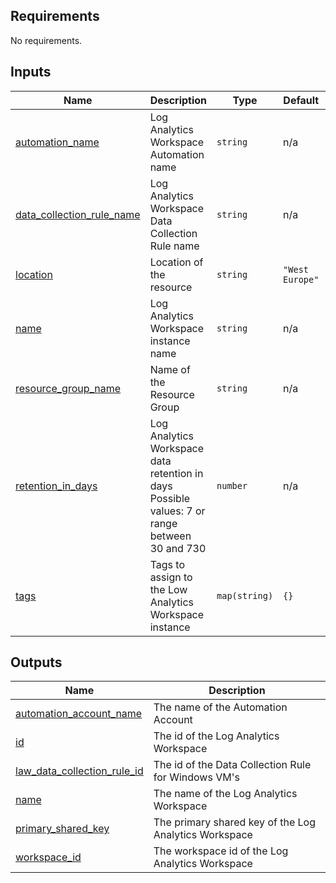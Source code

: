 <!-- BEGIN_TF_DOCS -->
## Requirements

No requirements.

## Inputs

| Name | Description | Type | Default | Required |
|------|-------------|------|---------|:--------:|
| <a name="input_automation_name"></a> [automation\_name](#input\_automation\_name) | Log Analytics Workspace Automation name | `string` | n/a | yes |
| <a name="input_data_collection_rule_name"></a> [data\_collection\_rule\_name](#input\_data\_collection\_rule\_name) | Log Analytics Workspace Data Collection Rule name | `string` | n/a | yes |
| <a name="input_location"></a> [location](#input\_location) | Location of the resource | `string` | `"West Europe"` | no |
| <a name="input_name"></a> [name](#input\_name) | Log Analytics Workspace instance name | `string` | n/a | yes |
| <a name="input_resource_group_name"></a> [resource\_group\_name](#input\_resource\_group\_name) | Name of the Resource Group | `string` | n/a | yes |
| <a name="input_retention_in_days"></a> [retention\_in\_days](#input\_retention\_in\_days) | Log Analytics Workspace data retention in days<br>Possible values: 7 or range between 30 and 730 | `number` | n/a | yes |
| <a name="input_tags"></a> [tags](#input\_tags) | Tags to assign to the Low Analytics Workspace instance | `map(string)` | `{}` | no |

## Outputs

| Name | Description |
|------|-------------|
| <a name="output_automation_account_name"></a> [automation\_account\_name](#output\_automation\_account\_name) | The name of the Automation Account |
| <a name="output_id"></a> [id](#output\_id) | The id of the Log Analytics Workspace |
| <a name="output_law_data_collection_rule_id"></a> [law\_data\_collection\_rule\_id](#output\_law\_data\_collection\_rule\_id) | The id of the Data Collection Rule for Windows VM's |
| <a name="output_name"></a> [name](#output\_name) | The name of the Log Analytics Workspace |
| <a name="output_primary_shared_key"></a> [primary\_shared\_key](#output\_primary\_shared\_key) | The primary shared key of the Log Analytics Workspace |
| <a name="output_workspace_id"></a> [workspace\_id](#output\_workspace\_id) | The workspace id of the Log Analytics Workspace |
<!-- END_TF_DOCS -->